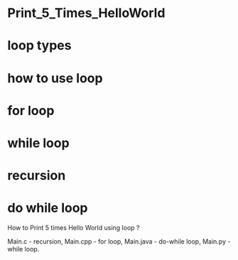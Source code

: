 # Print_5_Times_HelloWorld
# loop types 
# how to use loop
# for loop
# while loop
# recursion
# do while loop

How to Print 5 times Hello World using loop ?

Main.c -    recursion,
Main.cpp -  for loop,
Main.java - do-while loop,
Main.py -   while loop.
